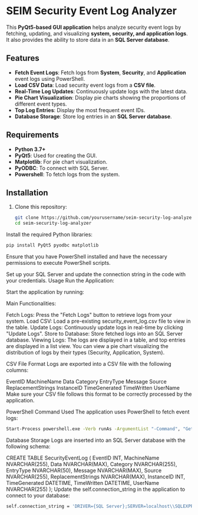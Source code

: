 # **SEIM Security Event Log Analyzer**

This **PyQt5-based GUI application** helps analyze security event logs by fetching, updating, and visualizing **system, security, and application logs**. It also provides the ability to store data in an **SQL Server database**.

## **Features**

- **Fetch Event Logs**: Fetch logs from **System**, **Security**, and **Application** event logs using PowerShell.
- **Load CSV Data**: Load security event logs from a **CSV file**.
- **Real-Time Log Updates**: Continuously update logs with the latest data.
- **Pie Chart Visualization**: Display pie charts showing the proportions of different event types.
- **Top Log Entries**: Display the most frequent event IDs.
- **Database Storage**: Store log entries in an **SQL Server database**.

## **Requirements**

- **Python 3.7+**
- **PyQt5**: Used for creating the GUI.
- **Matplotlib**: For pie chart visualization.
- **PyODBC**: To connect with SQL Server.
- **Powershell**: To fetch logs from the system.

## **Installation**

1. Clone this repository:

   ```bash
   git clone https://github.com/yourusername/seim-security-log-analyzer.git
   cd seim-security-log-analyzer
   ```
Install the required Python libraries:
 ```bash
pip install PyQt5 pyodbc matplotlib
```

Ensure that you have PowerShell installed and have the necessary permissions to execute PowerShell scripts.

Set up your SQL Server and update the connection string in the code with your credentials.
Usage
Run the Application:

Start the application by running:


Main Functionalities:

Fetch Logs: Press the "Fetch Logs" button to retrieve logs from your system.
Load CSV: Load a pre-existing security_event_log.csv file to view in the table.
Update Logs: Continuously update logs in real-time by clicking "Update Logs".
Store to Database: Store fetched logs into an SQL Server database.
Viewing Logs: The logs are displayed in a table, and top entries are displayed in a list view. You can view a pie chart visualizing the distribution of logs by their types (Security, Application, System).

CSV File Format
Logs are exported into a CSV file with the following columns:

EventID
MachineName
Data
Category
EntryType
Message
Source
ReplacementStrings
InstanceID
TimeGenerated
TimeWritten
UserName
Make sure your CSV file follows this format to be correctly processed by the application.

PowerShell Command Used
The application uses PowerShell to fetch event logs:

 ```bash
Start-Process powershell.exe -Verb runAs -ArgumentList "-Command", "Get-EventLog -LogName System -After 00:00:00 -Before 23:59:59 | Export-Csv -Path 'E:\\SEIM\\security_event_log.csv' -NoTypeInformation; Get-EventLog -LogName Security -After 00:00:00 -Before 23:59:59 | Export-Csv -Append -Path 'E:\\SEIM\\security_event_log.csv' -NoTypeInformation; Get-EventLog -LogName Application -After 00:00:00 -Before 23:59:59 | Export-Csv -Append -Path 'E:\\SEIM\\security_event_log.csv' -NoTypeInformation"
```
Database Storage
Logs are inserted into an SQL Server database with the following schema:


CREATE TABLE SecurityEventLog (
    EventID INT,
    MachineName NVARCHAR(255),
    Data NVARCHAR(MAX),
    Category NVARCHAR(255),
    EntryType NVARCHAR(50),
    Message NVARCHAR(MAX),
    Source NVARCHAR(255),
    ReplacementStrings NVARCHAR(MAX),
    InstanceID INT,
    TimeGenerated DATETIME,
    TimeWritten DATETIME,
    UserName NVARCHAR(255)
);
Update the self.connection_string in the application to connect to your database:

 ```bash
self.connection_string = 'DRIVER={SQL Server};SERVER=localhost\\SQLEXPRESS;DATABASE=SEIM;Trusted_Connection=yes;'
```

